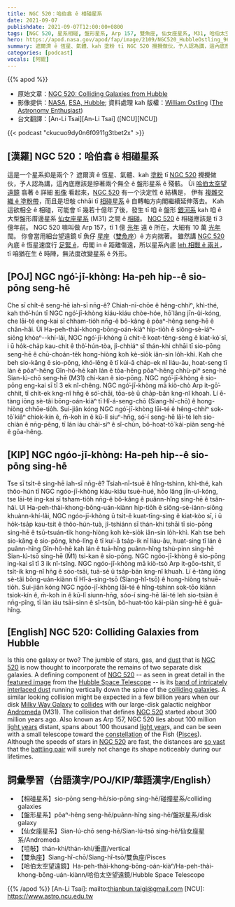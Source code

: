 ```yaml
---
title: NGC 520：哈伯翕 ê 相碰星系
date: 2021-09-07
publishdate: 2021-09-07T12:00:00+0800
tags: [NGC 520, 星系相碰, 盤形星系, Arp 157, 雙魚座, 仙女座星系, M31, 哈伯太空望遠鏡]
hero: https://apod.nasa.gov/apod/fap/image/2109/NGC520_HubbleOstling_960.jpg
summary: 遮爾濟 ê 恆星、氣體、kah 塗粉 tī NGC 520 攪攪做伙，予人認為講，這內底應該是摻著兩个無仝 ê 盤形星系 ê 殘骸。
categories: [podcast]
vocals: [阿錕]
---
```


{{% apod %}}

- 原始文章：[NGC 520: Colliding Galaxies from Hubble](https://apod.nasa.gov/apod/ap210907.html)
- 影像提供：[NASA](https://www.nasa.gov/), [ESA, Hubble](https://esahubble.org/); 資料處理 kah 版權：[William Ostling](https://www.instagram.com/the_astronomy_enthusiast/) ([The Astronomy Enthusiast](https://theastroenthusiast.com/))
- 台文翻譯：[An-Li Tsai][An-Li Tsai] ([NCU][NCU])

{{< podcast "ckucuo9dy0n6f0911g3tbet2x" >}}

## [漢羅] NGC 520：哈伯翕 ê 相碰星系
這是一个星系抑是兩个？
遮爾濟 ê 恆星、氣體、kah [塗粉][dust] tī [NGC 520][NGC 520 1] 攪攪做伙，予人認為講，這內底應該是摻著兩个無仝 ê 盤形星系 ê 殘骸。
Ùi [哈伯太空望遠鏡][Hubble Space Telescope] 翕著 ê 詳細 [影像][featured image] 看起來，[NGC 520][NGC 520 2] 有一个決定性 ê 結構是，
伊有 [複雜交織 ê 塗粉帶][band of intricately interlaced dust]，而且是坦敧 chhāi tī [相碰星系][colliding galaxies] ê 自轉軸方向閣繼續延伸落去。
Kah 這欲相仝 ê 相碰，可能會 tī 幾若十億年了後，發生 tī 咱 ê 盤形 [銀河系][Milky Way Galaxy] kah 咱 ê 大型盤形厝邊星系 [仙女座星系][Andromeda] (M31) 之間 ê [相碰][collides]。
[NGC 520][NGC 520 3] ê 相碰應該是 tī 3 億年前。
NGC 520 嘛叫做 Arp 157，tī 1 億 [光年][light years] 遠 ê 所在，大細有 10 萬 [光年][light year] 闊。
你會當用細台望遠鏡 tī 魚仔 [星座][constellation]（[雙魚座][Pisces]）ê 方向揣著。
雖然講 [NGC 520][NGC 520 4] 內底 ê 恆星速度行 [足緊 ê][so vast]，毋閣 in ê 距離傷遠，所以星系內底 [leh 相戰 ê 兩爿][battling pair]，tī 咱猶在生 ê 時陣，無法度改變星系 ê 外形。

## [POJ] NGC ngó͘-jī-khòng: Ha-peh hi̍p--ê sio-pōng seng-hē
Che sī chi̍t-ê seng-hē iah-sī nn̄g-ê?
Chiah-nī-chōe ê hêng-chhiⁿ, khì-thé, kah thô͘-hún tī NGC ngó͘-jī-khòng kiáu-kiáu chòe-hóe, hō͘ lâng jīn-ûi-kóng, che lāi-té eng-kai sī chham-tio̍h nn̄g-ê bô-kâng ê pôaⁿ-hêng seng-hē ê chân-hâi.
Ùi Ha-peh-thài-khong-bōng-oán-kiàⁿ hip-tio̍h ê siông-sè-iáⁿ-siōng khòaⁿ--khí-lâi, NGC ngó͘-jī-khòng ū chi̍t-ê koat-tēng-sèng ê kiat-kò͘ sī,
i ū ho̍k-cha̍p kau-chit ê thô͘-hún-tòa, jî-chhiáⁿ sī thán-khi chhāi tī sio-pōng seng-hē ê chū-choán-te̍k hong-hiòng koh kè-sio̍k iân-sin lo̍h-khì.
Kah che beh sio-kāng ê sio-pōng, khó-lêng ē tī kúi-ā cha̍p-ek nî liáu-āu, hoat-seng tī lán ê pôaⁿ-hêng Gîn-hô-hē kah lán ê tōa-hêng pôaⁿ-hêng chhù-piⁿ seng-hē Sian-lú-chō seng-hē (M31) chi-kan ê sio-pōng.
NGC ngó͘-jī-khòng ê sio-pōng eng-kai sī tī 3 ek nî-chêng.
NGC ngó͘-jī-khòng mā kiò-chò Arp it-gō͘-chhit, tī chi̍t-ek kng-nî hn̄g ê só͘-chāi, tōa-sè ū cha̍p-bān kng-nî khoah.
Lí ē-tàng iōng sè-tâi bōng-oán-kiàⁿ tī Hî-á-seng-chō (Siang-hî-chō) ê hong-hiòng chhōe-tio̍h.
Sui-jiân kóng NGC ngó͘-jī-khòng lāi-té ê hêng-chhiⁿ sok-tō͘ kiâⁿ chiok-kín ê, m̄-koh in ê kū-lî siuⁿ-hn̄g, só͘-í seng-hē lāi-té leh sio-chiàn ê nn̄g-pêng, tī lán iáu chāi-siⁿ ê sî-chūn, bô-hoat-tō͘ kái-piàn seng-hē ê gōa-hêng.

## [KIP] NGC ngóo-jī-khòng: Ha-peh hi̍p--ê sio-pōng sing-hē
Tse sī tsi̍t-ê sing-hē iah-sī nn̄g-ê?
Tsiah-nī-tsuē ê hîng-tshinn, khì-thé, kah thôo-hún tī NGC ngóo-jī-khòng kiáu-kiáu tsuè-hué, hōo lâng jīn-uî-kóng, tse lāi-té ing-kai sī tsham-tio̍h nn̄g-ê bô-kâng ê puânn-hîng sing-hē ê tsân-hâi.
Uì Ha-peh-thài-khong-bōng-uán-kiànn hip-tio̍h ê siông-sè-iánn-siōng khuànn-khí-lâi, NGC ngóo-jī-khòng ū tsi̍t-ê kuat-tīng-sìng ê kiat-kòo sī,
i ū ho̍k-tsa̍p kau-tsit ê thôo-hún-tuà, jî-tshiánn sī thán-khi tshāi tī sio-pōng sing-hē ê tsū-tsuán-ti̍k hong-hiòng koh kè-sio̍k iân-sin lo̍h-khì.
Kah tse beh sio-kāng ê sio-pōng, khó-lîng ē tī kuí-ā tsa̍p-ik nî liáu-āu, huat-sing tī lán ê puânn-hîng Gîn-hô-hē kah lán ê tuā-hîng puânn-hîng tshù-pinn sing-hē Sian-lú-tsō sing-hē (M̀1) tsi-kan ê sio-pōng.
NGC ngóo-jī-khòng ê sio-pōng ing-kai sī tī 3 ik nî-tsîng.
NGC ngóo-jī-khòng mā kiò-tsò Arp it-gōo-tshit, tī tsi̍t-ik kng-nî hn̄g ê sóo-tsāi, tuā-sè ū tsa̍p-bān kng-nî khuah.
Lí ē-tàng iōng sè-tâi bōng-uán-kiànn tī Hî-á-sing-tsō (Siang-hî-tsō) ê hong-hiòng tshuē-tio̍h.
Sui-jiân kóng NGC ngóo-jī-khòng lāi-té ê hîng-tshinn sok-tōo kiânn tsiok-kín ê, m̄-koh in ê kū-lî siunn-hn̄g, sóo-í sing-hē lāi-té leh sio-tsiàn ê nn̄g-pîng, tī lán iáu tsāi-sinn ê sî-tsūn, bô-huat-tōo kái-piàn sing-hē ê guā-hîng.

## [English] NGC 520: Colliding Galaxies from Hubble
Is this one galaxy or two?
The jumble of stars, gas, and [dust][dust] that is [NGC 520][NGC 520 1] is now thought to incorporate the remains of two separate disk galaxies.
A defining component of [NGC 520][NGC 520 2] -- as seen in great detail in the [featured image][featured image] from the [Hubble Space Telescope][Hubble Space Telescope] -- is its [band of intricately interlaced dust][band of intricately interlaced dust] running vertically down the spine of the [colliding galaxies][colliding galaxies].
A similar looking collision might be expected in a few billion years when our disk [Milky Way Galaxy][Milky Way Galaxy] to [collides][collides] with our large-disk galactic neighbor [Andromeda][Andromeda] (M31).
The collision that defines [NGC 520][NGC 520 3] started about 300 million years ago.
Also known as Arp 157, NGC 520 lies about 100 million [light years][light years] distant, spans about 100 thousand [light year][light year]s, and can be seen with a small telescope toward the [constellation][constellation] of the Fish ([Pisces][Pisces]).
Although the speeds of stars in [NGC 520][NGC 520 4] are fast, the distances are [so vast][so vast] that the [battling pair][battling pair] will surely not change its shape noticeably during our lifetimes.

## 詞彙學習（台語漢字/POJ/KIP/華語漢字/English）
- 【相碰星系】sio-pōng seng-hē/sio-pōng sing-hē/碰撞星系/colliding galaxies
- 【盤形星系】pôaⁿ-hêng seng-hē/puânn-hîng sing-hē/盤狀星系/disk galaxy
- 【仙女座星系】Sian-lú-chō seng-hē/Sian-lú-tsō sing-hē/仙女座星系/Andromeda
- 【坦敧】thán-khi/thán-khi/垂直/vertical
- 【雙魚座】Siang-hî-chō/Siang-hî-tsō/雙魚座/Pisces
- 【哈伯太空望遠鏡】Ha-peh-thài-khong-bōng-oán-kiàⁿ/Ha-peh-thài-khong-bōng-uán-kiànn/哈伯太空望遠鏡/Hubble Space Telescope

{{% /apod %}}
[An-Li Tsai]: mailto:thianbun.taigi@gmail.com
[NCU]: https://www.astro.ncu.edu.tw

[dust]:https://apod.nasa.gov/apod/ap030706.html
[NGC 520 1]:https://en.wikipedia.org/wiki/NGC_520
[NGC 520 2]:https://esahubble.org/images/heic0810aq/
[featured image]:https://www.flickr.com/photos/192935202@N08/51398314609/
[Hubble Space Telescope]:https://www.nasa.gov/content/goddard/hubble-history-timeline
[band of intricately interlaced dust]:https://apod.nasa.gov/apod/ap111129.html
[colliding galaxies]:https://apod.nasa.gov/apod/ap130514.html
[Milky Way Galaxy]:https://imagine.gsfc.nasa.gov/science/objects/milkyway1.html
[collides]:https://apod.nasa.gov/apod/ap120604.html
[Andromeda]:https://en.wikipedia.org/wiki/Andromeda_Galaxy
[NGC 520 3]:http://www.cv.nrao.edu/~jhibbard/n520/n520.html
[light years]:https://chandra.harvard.edu/photo/cosmic_distance.html
[light year]:https://spaceplace.nasa.gov/light-year/en/
[constellation]:https://www.iau.org/public/themes/constellations/
[Pisces]:https://chandra.harvard.edu/photo/constellations/pisces.html
[NGC 520 4]:https://ui.adsabs.harvard.edu/abs/2005MNRAS.359..455R/abstract
[so vast]:https://k9inebubbles.com/wp-content/uploads/2020/11/surprised-dog-heartworm.jpg
[battling pair]:https://apod.nasa.gov/apod/ap160203.html
